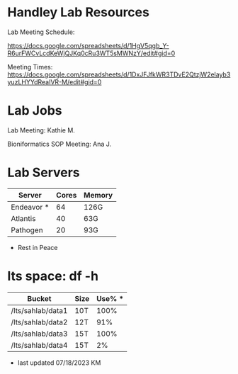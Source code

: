 # Handley Lab Resources

Lab Meeting Schedule:

https://docs.google.com/spreadsheets/d/1HgV5qgb_Y-R6urFWCvLcdKeWjQJKq0cRu3WT5sMWNzY/edit#gid=0

Meeting Times:  
https://docs.google.com/spreadsheets/d/1DxJFJfkWR3TDvE2QtzjW2elayb3yuzLHYYdReaIVR-M/edit#gid=0

# Lab Jobs

Lab Meeting: 
Kathie M.


Bioniformatics SOP Meeting: Ana J.

# Lab Servers  
| Server | Cores |  Memory  |  
| --- | --- | --- |  
| Endeavor * | 64 | 126G |  
| Atlantis | 40 |  63G |  
| Pathogen | 20 |  93G |  

* Rest in Peace

# lts space: df -h
| Bucket | Size |  Use% *  |  
| --- | --- | --- |  
| /lts/sahlab/data1 | 10T | 100% |  
| /lts/sahlab/data2 | 12T |  91% |  
| /lts/sahlab/data3 | 15T | 100% |  
| /lts/sahlab/data4 | 15T | 2% |  

* last updated 07/18/2023 KM
